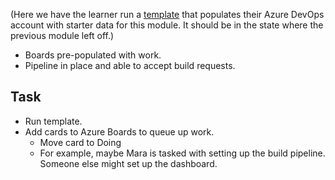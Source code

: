 (Here we have the learner run a [template](https://azuredevopsdemogenerator.azurewebsites.net/) that populates their Azure DevOps account with starter data for this module. It should be in the state where the previous module left off.)

* Boards pre-populated with work.
* Pipeline in place and able to accept build requests.

## Task

- Run template.
- Add cards to Azure Boards to queue up work.
    - Move card to Doing
    - For example, maybe Mara is tasked with setting up the build pipeline. Someone else might set up the dashboard.